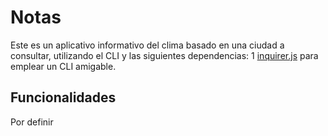 # Notas

Este es un aplicativo informativo del clima basado en una ciudad a consultar, utilizando el CLI y las siguientes dependencias:
1 [inquirer.js](https://www.npmjs.com/package/inquirer) para emplear un CLI amigable.

## Funcionalidades

Por definir
